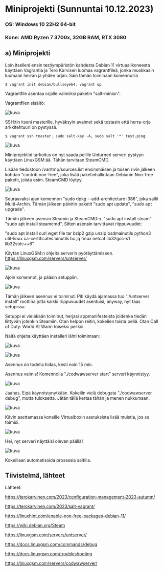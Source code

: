 # Miniprojekti (Sunnuntai 10.12.2023)

### OS: Windows 10 22H2 64-bit
### Kone: AMD Ryzen 7 3700x, 32GB RAM, RTX 3080
  
## a) Miniprojekti


Loin itselleni ensin testiympäristön kahdesta Debian 11 virtuaalikoneesta käyttäen Vagrantia ja Tero Karvisen luomaa vagrantfileä, jonka muokkasin luomaan herran ja yhden orjan. Sain tämän toiminaan komennoilla      

    $ vagrant init debian/bullseye64, vagrant up

Vagrantfile asentaa orjalle valmiiksi paketin "salt-minion".

Vagrantfilen sisältö:

![kuva](https://github.com/laurijuusti/Palvelinten-hallinta/assets/122888655/b1c48bc9-993f-48f0-bb57-a1126a3d93de)

SSH:tin itseni masterille, hyväksyin avaimet sekä testasin että herra-orja arkkitehtuuri on pystyssä. 

    $ vagrant ssh tmaster, sudo salt-key -A, sudo salt '*' test.ping
    
![kuva](https://github.com/laurijuusti/Palvelinten-hallinta/assets/122888655/8f5a8f75-fc29-4bbf-b907-c73d279c77bc)

Miniprojektini tarkoitus on nyt saada pelille Unturned serveri pystyyn käyttäen LinuxGSM:ää. Tähän tarvitaan SteamCMD.

Lisään tiedostoon /var/tmp/sources.list ensimmäisen ja toisen rivin jälkeen kohdan "contrib non-free", joka lisää paketinhallintaan Debianin Non-free paketit, joista esim. SteamCMD löytyy. 

![kuva](https://github.com/laurijuusti/Palvelinten-hallinta/assets/122888655/098587fc-c405-417b-8d55-6b5db8da6452)

Seuraavaksi ajan komennon "sudo dpkg --add-architecture i386", joka sallii Multi-Archin. Tämän jälkeen päivitin paketit "sudo apt update", "sudo apt upgrade".

Tämän jälkeen asensin Steamin ja SteamCMD:n. "sudo apt install steam" "sudo apt install steamcmd". Sitten asensin tarvittavat riippuvuudet:

"sudo apt install curl wget file tar bzip2 gzip unzip bsdmainutils python3 util-linux ca-certificates binutils bc jq tmux netcat lib32gcc-s1 lib32stdc++6"

Käytän LinuxGSM:n ohjeita serverin pyöräyttämiseen. https://linuxgsm.com/servers/untserver/

![kuva](https://github.com/laurijuusti/Palvelinten-hallinta/assets/122888655/e1dde69b-e6c2-4db4-a0e4-138813a62b26)

Ajoin komennot, ja pääsin setuppiin. 

![kuva](https://github.com/laurijuusti/Palvelinten-hallinta/assets/122888655/d74e8bef-971d-4a46-9ee1-6adf04f06b43)

Tämän jälkeen asennus ei toiminut. Piti käydä ajamassa tuo "./untserver install" roottina jotta kaikki riippuvuudet asentuisi, anyway, nyt taas setupissa.

Setuppi ei vieläkään toiminut, herjasi appmanifesteista joidenka tiedän liittyvän jotenkin Steamiin. Otan helpon reitin, kokeilen toista peliä. Otan Call of Duty: World At Warin toiseksi peliksi.

Näitä ohjeita käyttäen installeri lähti toimimaan: 

![kuva](https://github.com/laurijuusti/Palvelinten-hallinta/assets/122888655/3cf73340-6325-4f7d-a5b4-118ce778dc63)

![kuva](https://github.com/laurijuusti/Palvelinten-hallinta/assets/122888655/5df7804e-dd49-4296-a12d-3956ac6f6588) 

Asennus on todella hidas, kesti noin 15 min.

Asennus valmis! Komennolla "./codwawserver start" serveri käynnistyy.

![kuva](https://github.com/laurijuusti/Palvelinten-hallinta/assets/122888655/21d01410-fbc3-471f-b00f-6dcd8d74daaa)

Jaahas. Eipä käynnistynytkään. Kokeilin vielä debugata "./codwawserver debug", mutta tuloksetta. Jätän tällä kertaa tähän ja menen nukkumaan.

![kuva](https://github.com/laurijuusti/Palvelinten-hallinta/assets/122888655/8bff6b18-2348-43a6-a7c9-a19e568cc397)

Kävin asettamassa koneille Virtualboxin asetuksista lisää muistia, jos se toimisi.

![kuva](https://github.com/laurijuusti/Palvelinten-hallinta/assets/122888655/8f399078-be91-4779-8ba8-ce3477ae321b)

Hei, nyt serveri näyttäisi olevan päällä!

![kuva](https://github.com/laurijuusti/Palvelinten-hallinta/assets/122888655/ecd4d64d-dccd-4c3e-bfc6-367562fd10a8)

Kokeillaan automatisoida prosessia saltilla. 

## Tiivistelmä, lähteet


Lähteet:

https://terokarvinen.com/2023/configuration-management-2023-autumn/

https://terokarvinen.com/2023/salt-vagrant/

https://linuxhint.com/enable-non-free-packages-debian-11/

https://wiki.debian.org/Steam

https://linuxgsm.com/servers/untserver/

https://docs.linuxgsm.com/commands/debug

https://docs.linuxgsm.com/troubleshooting

https://linuxgsm.com/servers/codwawserver/
